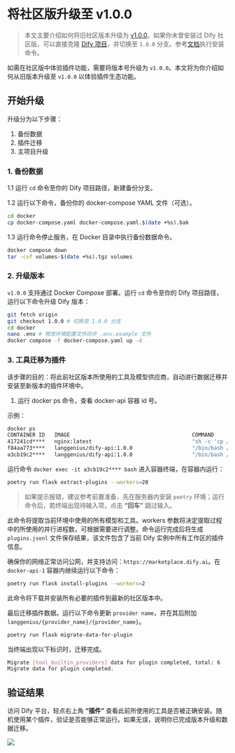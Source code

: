 # 将社区版升级至 v1.0.0

> 本文主要介绍如何将旧社区版本升级为 [v1.0.0](https://github.com/langgenius/dify/releases/tag/1.0.0)。如果你未曾安装过 Dify 社区版，可以直接克隆 [Dify 项目](https://github.com/langgenius/dify)，并切换至 `1.0.0` 分支。参考[文档](https://docs.dify.ai/zh-hans/getting-started/install-self-hosted/docker-compose)执行安装命令。

如需在社区版中体验插件功能，需要将版本号升级为 `v1.0.0`。本文将为你介绍如何从旧版本升级至 `v1.0.0` 以体验插件生态功能。

## 开始升级

升级分为以下步骤：

1. 备份数据
2. 插件迁移
3. 主项目升级

### 1. 备份数据

1.1 运行 `cd` 命令至你的 Dify 项目路径，新建备份分支。

1.2 运行以下命令，备份你的 docker-compose YAML 文件（可选）。

```bash
cd docker
cp docker-compose.yaml docker-compose.yaml.$(date +%s).bak
```

1.3 运行命令停止服务，在 Docker 目录中执行备份数据命令。

```bash
docker compose down
tar -cvf volumes-$(date +%s).tgz volumes
```

### 2. 升级版本

`v1.0.0` 支持通过 Docker Compose 部署。运行 `cd` 命令至你的 Dify 项目路径，运行以下命令升级 Dify 版本：

```bash
git fetch origin
git checkout 1.0.0 # 切换至 1.0.0 分支
cd docker
nano .env # 修改环境配置文件同步 .env.example 文件
docker compose -f docker-compose.yaml up -d
```

### 3. 工具迁移为插件
 
该步骤的目的：将此前社区版本所使用的工具及模型供应商，自动进行数据迁移并安装至新版本的插件环境中。

1. 运行 docker ps 命令，查看 docker-api 容器 id 号。

示例：

```bash
docker ps
CONTAINER ID   IMAGE                                       COMMAND                  CREATED       STATUS                 PORTS                                                                                                                             NAMES
417241cd****   nginx:latest                                "sh -c 'cp /docker-e…"   3 hours ago   Up 3 hours             0.0.0.0:80->80/tcp, :::80->80/tcp, 0.0.0.0:443->443/tcp, :::443->443/tcp                                                          docker-nginx-1
f84aa773****   langgenius/dify-api:1.0.0                   "/bin/bash /entrypoi…"   3 hours ago   Up 3 hours             5001/tcp                                                                                                                          docker-worker-1
a3cb19c2****   langgenius/dify-api:1.0.0                   "/bin/bash /entrypoi…"   3 hours ago   Up 3 hours             5001/tcp                                                                                                                          docker-api-1
```

运行命令 `docker exec -it a3cb19c2**** bash` 进入容器终端，在容器内运行：

```bash
poetry run flask extract-plugins --workers=20
```

> 如果提示报错，建议参考前置准备，先在服务器内安装 `poetry` 环境；运行命令后，若终端出现待输入项，点击 **“回车”** 跳过输入。

此命令将提取当前环境中使用的所有模型和工具。workers 参数将决定提取过程中的所使用的并行进程数，可根据需要进行调整。命令运行完成后将生成 `plugins.jsonl` 文件保存结果，该文件包含了当前 Dify 实例中所有工作区的插件信息。

确保你的网络正常访问公网，并支持访问：`https://marketplace.dify.ai`。在 `docker-api-1` 容器内继续运行以下命令：

```bash
poetry run flask install-plugins --workers=2
```

此命令将下载并安装所有必要的插件到最新的社区版本中。

最后迁移插件数据。运行以下命令更新 `provider name`，并在其后附加 `langgenius/{provider_name}/{provider_name}`。

```bash
poetry run flask migrate-data-for-plugin
``` 

当终端出现以下标识时，迁移完成。

```bash
Migrate [tool_builtin_providers] data for plugin completed, total: 6
Migrate data for plugin completed.
```

## 验证结果

访问 Dify 平台，轻点右上角 **“插件”** 查看此前所使用的工具是否被正确安装。随机使用某个插件，验证是否能够正常运行。如果无误，说明你已完成版本升级和数据迁移。

![](https://assets-docs.dify.ai/2025/02/6467b3578d3d3e96510f50a09442d5a5.png)

